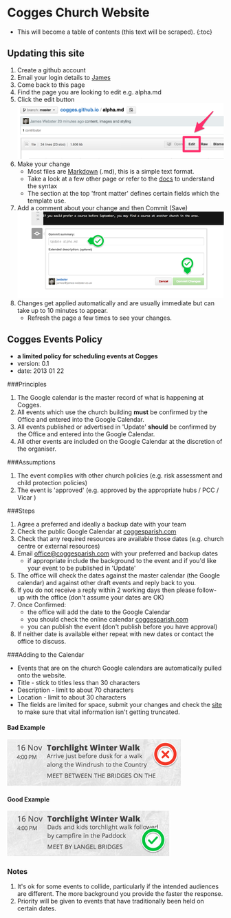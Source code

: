 # Cogges Church Website

* This will become a table of contents (this text will be scraped).
{:toc}

## Updating this site
1. Create a github account
1. Email your login details to [James](james@coggesparish.com)
1. Come back to this page
1. Find the page you are looking to edit e.g. alpha.md
1. Click the edit button ![Edit Button](/images/internal/github-edit.png)
1. Make your change
	* Most files are [Markdown](http://daringfireball.net/projects/markdown/basics) (.md), this is a simple text format.
	* Take a look at a few other page or refer to the [docs](http://daringfireball.net/projects/markdown/basics) to understand the syntax
	* The section at the top 'front matter' defines certain fields which the template use.
1. Add a comment about your change and then Commit (Save) ![Save](/images/internal/github-save.png)
1. Changes get applied automatically and are usually immediate but can take up to 10 minutes to appear.
	* Refresh the page a few times to see your changes.


## Cogges Events Policy
- **a limited policy for scheduling events at Cogges**
- version: 0.1
- date: 2013 01 22


###Principles
1. The Google calendar is the master record of what is happening at Cogges.
1. All events which use the church building **must** be confirmed by the Office and entered into the Google Calendar.
1. All events published or advertised in 'Update' **should** be confirmed by the Office and entered into the Google Calendar.
1. All other events are included on the Google Calendar at the discretion of the organiser.


###Assumptions
1. The event complies with other church policies (e.g. risk assessment and child protection policies)
1. The event is 'approved' (e.g. approved by the appropriate hubs / PCC / Vicar )


###Steps
1. Agree a preferred and ideally a backup date with your team
1. Check the public Google Calendar at [coggesparish.com](coggesparish.com)
1. Check that any required resources are available those dates (e.g. church centre or external resources)
1. Email office@coggesparish.com with your preferred and backup dates
	+ if appropriate include the background to the event and if you'd like your event to be published in 'Update'
1. The office will check the dates against the master calendar (the Google calendar) and against other draft events and reply back to you.
1. If you do not receive a reply within 2 working days then please follow-up with the office (don't assume your dates are OK)
1. Once Confirmed:
	+ the office will add the date to the Google Calendar
	+ you should check the online calendar [coggesparish.com](coggesparish.com)
	+ you can publish the event (don't publish before you have approval)
1. If neither date is available either repeat with new dates or contact the office to discuss.


###Adding to the Calendar
- Events that are on the church Google calendars are automatically pulled onto the website.
- Title - stick to titles less than 30 characters
- Description - limit to about 70 characters
- Location - limit to about 30 characters
- The fields are limited for space, submit your changes and check the [site](coggesparish.com/events.html) to make sure that vital information isn't getting truncated.

#### Bad Example
![Bad Example](/images/internal/calendar-example-bad.png)

#### Good Example
![Good Example](/images/internal/calendar-example-good.png)

### Notes
1. It's ok for some events to collide, particularly if the intended audiences are different. The more background you provide the faster the response.
1. Priority will be given to events that have traditionally been held on certain dates.